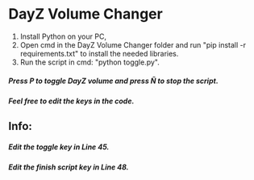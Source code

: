 # DayZ Volume Changer
1. Install Python on your PC,
2. Open cmd in the DayZ Volume Changer folder and run "pip install -r requirements.txt" to install the needed libraries.
3. Run the script in cmd: "python toggle.py".
##### Press P to toggle DayZ volume and press Ñ to stop the script.
##### Feel free to edit the keys in the code.
## Info:
##### Edit the toggle key in Line 45.
##### Edit the finish script key in Line 48.

